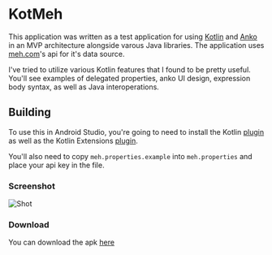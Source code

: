 # KotMeh

This application was written as a test application for using [Kotlin](http://kotlinlang.org) and [Anko](https://github.com/JetBrains/anko) in an MVP architecture alongside varous Java libraries. 
The application uses [meh.com](http://meh.com)'s api for it's data source.

I've tried to utilize various Kotlin features that I found to be pretty useful. 
You'll see examples of delegated properties, anko UI design, expression body syntax, as well as Java interoperations.

## Building

To use this in Android Studio, you're going to need to install the Kotlin [plugin](https://plugins.jetbrains.com/plugin/6954?pr=idea) as well as the Kotlin Extensions [plugin](https://plugins.jetbrains.com/plugin/7717?pr=idea).

You'll also need to copy `meh.properties.example` into `meh.properties` and place your api key in the file.

### Screenshot
![Shot](https://raw.githubusercontent.com/burntcookie90/KotMeh/master/Screenshot_2015-04-17-00-07-55.png)

### Download

You can download the apk [here](https://github.com/burntcookie90/KotMeh/releases/tag/0.1.1)
